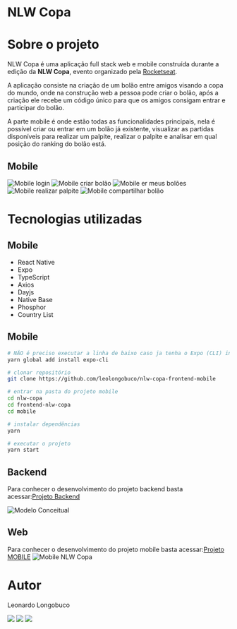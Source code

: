 # NLW Copa

# Sobre o projeto

NLW Copa é uma aplicação full stack web e mobile construída durante a edição da **NLW Copa**, evento organizado pela [Rocketseat](https://rocketseat.com.br "Site da Rocketseat").

A aplicação consiste na criação de um bolão entre amigos visando a copa do mundo, onde na construção web a pessoa pode criar o bolão, após a criação ele recebe um código único para que os amigos consigam entrar e participar do bolão.

A parte mobile é onde estão todas as funcionalidades principais, nela é possível criar ou entrar em um bolão já existente, visualizar as partidas disponíveis para realizar um palpite, realizar o palpite e analisar em qual posição do ranking do bolão está.

## Mobile

![Mobile login](https://github.com/leolongobuco/nlw-copa-frontend-mobile/blob/main/github_assets/mobile-01.jpeg)
![Mobile criar bolão](https://github.com/leolongobuco/nlw-copa-frontend-mobile/blob/main/github_assets/mobile-02.jpeg)
![Mobile er meus bolões](https://github.com/leolongobuco/nlw-copa-frontend-mobile/blob/main/github_assets/mobile-03.jpeg)
![Mobile realizar palpite](https://github.com/leolongobuco/nlw-copa-frontend-mobile/blob/main/github_assets/mobile-04.jpeg)
![Mobile compartilhar bolão](https://github.com/leolongobuco/nlw-copa-frontend-mobile/blob/main/github_assets/mobile-05.jpeg)

# Tecnologias utilizadas

## Mobile

- React Native
- Expo
- TypeScript
- Axios
- Dayjs
- Native Base
- Phosphor
- Country List

## Mobile

```bash
# NÃO é preciso executar a linha de baixo caso ja tenha o Expo (CLI) instalado
yarn global add install expo-cli

# clonar repositório
git clone https://github.com/leolongobuco/nlw-copa-frontend-mobile

# entrar na pasta do projeto mobile
cd nlw-copa
cd frontend-nlw-copa
cd mobile

# instalar dependências
yarn

# executar o projeto
yarn start
```

## Backend

Para conhecer o desenvolvimento do projeto backend basta acessar:[Projeto Backend](https://github.com/leolongobuco/nlw-copa-backend "Projeto Backend NLW Copa")

![Modelo Conceitual](https://github.com/leolongobuco/nlw-copa-frontend-mobile/blob/main/github_assets/modelo-conceitual-db.png "Projeto Backend NLW Copa")

## Web

Para conhecer o desenvolvimento do projeto mobile basta acessar:[Projeto MOBILE](https://github.com/leolongobuco/nlw-copa-frontend-web "Projeto Web NLW Copa")
![Mobile NLW Copa](https://github.com/leolongobuco/nlw-copa-frontend-mobile/blob/main/github_assets/frontend-web.png)

# Autor

Leonardo Longobuco

<div>
  <a href="https://www.linkedin.com/in/leonardo-longobuco-988237176/" target="_blank"
    ><img
      src="https://img.shields.io/badge/-LinkedIn-%230077B5?style=for-the-badge&logo=linkedin&logoColor=white"
      target="_blank"
  /></a>
  <a href="mailto:longobucoleonardo@gmail.com"
    ><img
      src="https://img.shields.io/badge/Gmail-D14836?style=for-the-badge&logo=gmail&logoColor=white"
      target="_blank"
  /></a> 
 <a href="https://app.rocketseat.com.br/me/leonardo-martins"
    ><img
      src="https://img.shields.io/badge/-ROCKETSEAT-blueviolet?style=for-the-badge"
      target="_blank"
  /></a> 
</div>
